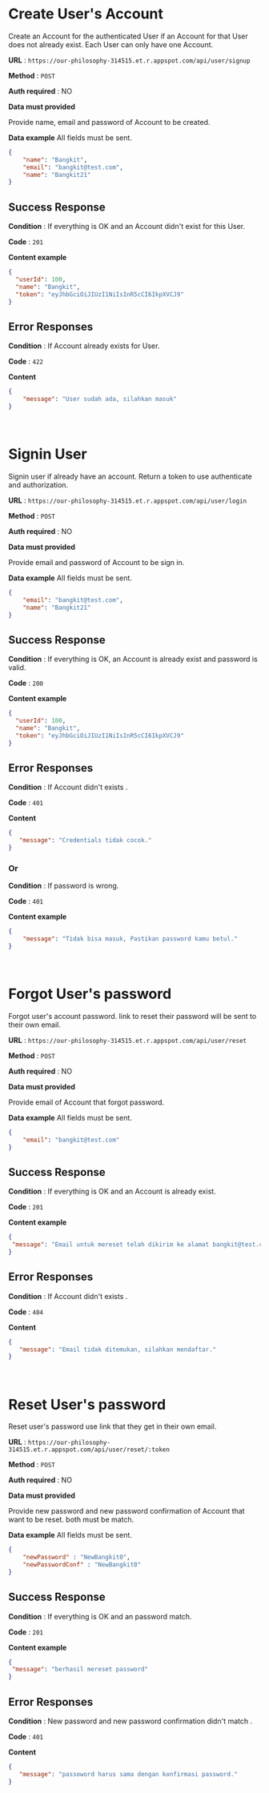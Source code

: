 # Create User's Account

Create an Account for the authenticated User if an Account for that User does
not already exist. Each User can only have one Account.

**URL** : `https://our-philosophy-314515.et.r.appspot.com/api/user/signup`

**Method** : `POST`

**Auth required** : NO

**Data must provided**

Provide name, email and password of Account to be created.

**Data example** All fields must be sent.

```json
{
    "name": "Bangkit",
    "email": "bangkit@test.com",
    "name": "Bangkit21"
}
```

## Success Response

**Condition** : If everything is OK and an Account didn't exist for this User.

**Code** : `201`

**Content example**

```json
{
  "userId": 100,
  "name": "Bangkit",
  "token": "eyJhbGciOiJIUzI1NiIsInR5cCI6IkpXVCJ9"
}
```

## Error Responses

**Condition** : If Account already exists for User.

**Code** : `422`

**Content** 
```json
{
    "message": "User sudah ada, silahkan masuk"
}
```

&nbsp;
&nbsp;
&nbsp;

# Signin User

Signin user if already have an account. Return a token to use authenticate and authorization.

**URL** : `https://our-philosophy-314515.et.r.appspot.com/api/user/login`

**Method** : `POST`

**Auth required** : NO

**Data must provided**

Provide email and password of Account to be sign in.

**Data example** All fields must be sent.

```json
{
    "email": "bangkit@test.com",
    "name": "Bangkit21"
}
```

## Success Response

**Condition** : If everything is OK, an Account is already exist and password is valid.

**Code** : `200`

**Content example**

```json
{
  "userId": 100,
  "name": "Bangkit",
  "token": "eyJhbGciOiJIUzI1NiIsInR5cCI6IkpXVCJ9"
}
```

## Error Responses

**Condition** : If Account didn't exists .

**Code** : `401`

**Content** 
```json
{
   "message": "Credentials tidak cocok."
}
```

### Or

**Condition** : If password is wrong.

**Code** : `401`

**Content example**

```json
{
    "message": "Tidak bisa masuk, Pastikan password kamu betul."
}
```

&nbsp;
&nbsp;
&nbsp;

# Forgot User's password

Forgot user's account password. link to reset their password will be sent to their own email.

**URL** : `https://our-philosophy-314515.et.r.appspot.com/api/user/reset`

**Method** : `POST`

**Auth required** : NO

**Data must provided**

Provide email of Account that forgot password.

**Data example** All fields must be sent.

```json
{
    "email": "bangkit@test.com"
}
```

## Success Response

**Condition** : If everything is OK and an Account is already exist.

**Code** : `201`

**Content example**

```json
{
 "message": "Email untuk mereset telah dikirim ke alamat bangkit@test.com. Link akan kadarluarsa dalam 10 menit.",
}
```

## Error Responses

**Condition** : If Account didn't exists .

**Code** : `404`

**Content** 
```json
{
   "message": "Email tidak ditemukan, silahkan mendaftar."
}
```

&nbsp;
&nbsp;
&nbsp;

# Reset User's password

Reset user's password use link that they get in their own email.

**URL** : `https://our-philosophy-314515.et.r.appspot.com/api/user/reset/:token`

**Method** : `POST`

**Auth required** : NO

**Data must provided**

Provide new password and new password confirmation of Account that want to be reset. both must be match.

**Data example** All fields must be sent.

```json
{
    "newPassword" : "NewBangkit0",
    "newPasswordConf" : "NewBangkit0"
}
```

## Success Response

**Condition** : If everything is OK and an password match.

**Code** : `201`

**Content example**

```json
{
 "message": "berhasil mereset password"
}
```

## Error Responses

**Condition** : New password and new password confirmation didn't match .

**Code** : `401`

**Content** 
```json
{
   "message": "passoword harus sama dengan konfirmasi password."
}
```

